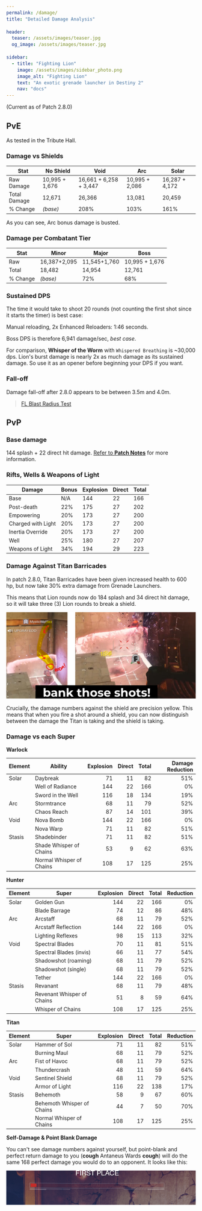 ```yaml
---
permalink: /damage/
title: "Detailed Damage Analysis"

header:
  teaser: /assets/images/teaser.jpg
  og_image: /assets/images/teaser.jpg

sidebar:
  - title: "Fighting Lion"
    image: /assets/images/sidebar_photo.png
    image_alt: "Fighting Lion"
    text: "An exotic grenade launcher in Destiny 2"
    nav: "docs"
---
```


(Current as of Patch 2.8.0)

## PvE

As tested in the Tribute Hall.

### Damage vs Shields

|Stat       	|No Shield  	| Void        | Arc   	| Solar   	|
|---	        |---	        |---	       |---	|---	|
|Raw Damage	  | 10,995 + 1,676  	| 16,661 + 6,258 + 3,447  	| 10,995 + 2,086  	| 16,287 + 4,172   	|
|Total Damage |12,671   	| 26,366  	| 13,081  	| 20,459   	|
|% Change   	| _(base)_  	| 208%  	| 103%   	| 161%   	|

As you can see, Arc bonus damage is busted.

### Damage per Combatant Tier

| Stat  	| Minor  	| Major  	| Boss   	|
|---	|---	|---	|---	|
| Raw  	| 16,387+2,095   	|11,545+1,760   	| 10,995 + 1,676  	|
| Total  	|18,482   	|14,954   	| 12,761    	|
| % Change  	| _(base)_  	| 72%  	| 68%  	|

### Sustained DPS

The time it would take to shoot 20 rounds (not counting the first shot since it starts the timer) is best case:

Manual reloading, 2x Enhanced Reloaders: 1:46 seconds.

Boss DPS is therefore 6,941 damage/sec, _best case_.

For comparison, **Whisper of the Worm** with `Whispered Breathing` is ~30,000 dps. Lion's burst damage is nearly 2x as much damage as its sustained damage. So use it as an opener before beginning your DPS if you want.

### Fall-off

Damage fall-off after 2.8.0 appears to be between 3.5m and 4.0m.

<blockquote class="imgur-embed-pub" lang="en" data-id="a/qVmdIkF"><a href="//imgur.com/a/qVmdIkF">FL Blast Radius Test</a></blockquote><script async src="//s.imgur.com/min/embed.js" charset="utf-8"></script>


## PvP

### Base damage

144 splash + 22 direct hit damage. [Refer to **Patch Notes**](https://www.fightinglion.club/patch_notes/) for more information.

### Rifts, Wells & Weapons of Light

| Damage             	| Bonus 	| Explosion 	| Direct 	| Total 	|
|--------------------	|-------	|-----------	|--------	|-------	|
| Base               	|   N/A 	|       144 	|     22 	|   166 	|
| Post-death         	|   22% 	|       175 	|     27 	|   202 	|
| Empowering         	|   20% 	|       173 	|     27 	|   200 	|
| Charged with Light 	|   20% 	|       173 	|     27 	|   200 	|
| Inertia Override   	|   20% 	|       173 	|     27 	|   200 	|
| Well               	|   25% 	|       180 	|     27 	|   207 	|
| Weapons of Light   	|   34% 	|       194 	|     29 	|   223 	|


### Damage Against Titan Barricades

In patch 2.8.0, Titan Barricades have been given increased health to 600 hp, but now take 30% extra damage from Grenade Launchers.

This means that Lion rounds now do 184 splash and 34 direct hit damage, so it will take three (3) Lion rounds to break a shield.

![dead barricades](/assets/images/dead_barricade.png)

Crucially, the damage numbers against the shield are precision yellow. This means that when you fire a shot around a shield, you can now distinguish between the damage the Titan is taking and the shield is taking.

### Damage vs each Super

**Warlock**

| Element 	| Ability                  	| Explosion 	| Direct 	| Total 	| Damage Reduction 	|
|---------	|--------------------------	|-----------:	|--------:	|-------:	|------------------:	|
| Solar   	| Daybreak                 	| 71        	| 11     	| 82    	| 51%              	|
|         	| Well of Radiance         	| 144       	| 22     	| 166   	| 0%               	|
|         	| Sword in the Well        	| 116       	| 18     	| 134   	| 19%              	|
| Arc     	| Stormtrance              	| 68        	| 11     	| 79    	| 52%              	|
|         	| Chaos Reach              	| 87        	| 14     	| 101   	| 39%              	|
| Void    	| Nova Bomb                	| 144       	| 22     	| 166   	| 0%               	|
|         	| Nova Warp                	| 71        	| 11     	| 82    	| 51%              	|
| Stasis  	| Shadebinder              	| 71        	| 11     	| 82    	| 51%              	|
|         	| Shade Whisper of Chains  	| 53        	| 9      	| 62    	| 63%              	|
|         	| Normal Whisper of Chains 	| 108       	| 17     	| 125   	| 25%              	|

**Hunter**

| Element 	| Super                      	| Explosion 	| Direct 	| Total 	| Reduction 	|
|---------	|----------------------------	|----------:	|-------:	|------:	|----------:	|
| Solar   	| Golden Gun                 	|       144 	|     22 	|   166 	|        0% 	|
|         	| Blade Barrage              	|        74 	|     12 	|    86 	|       48% 	|
| Arc     	| Arcstaff                   	|        68 	|     11 	|    79 	|       52% 	|
|         	| Arcstaff Reflection        	|       144 	|     22 	|   166 	|        0% 	|
|         	| Lighting Reflexes          	|        98 	|     15 	|   113 	|       32% 	|
| Void    	| Spectral Blades            	|        70 	|     11 	|    81 	|       51% 	|
|         	| Spectral Blades (invis)    	|        66 	|     11 	|    77 	|       54% 	|
|         	| Shadowshot (roaming)       	|        68 	|     11 	|    79 	|       52% 	|
|         	| Shadowshot (single)        	|        68 	|     11 	|    79 	|       52% 	|
|         	| Tether                     	|       144 	|     22 	|   166 	|        0% 	|
| Stasis  	| Revanant                   	|        68 	|     11 	|    79 	|       48% 	|
|         	| Revenant Whisper of Chains 	|        51 	|      8 	|    59 	|       64% 	|
|         	| Whisper of Chains          	|       108 	|     17 	|   125 	|       25% 	|

**Titan**

| Element 	| Super                      	| Explosion 	| Direct 	| Total 	| Reduction 	|
|---------	|----------------------------	|----------:	|-------:	|------:	|----------:	|
| Solar   	| Hammer of Sol              	|        71 	|     11 	|    82 	|       51% 	|
|         	| Burning Maul               	|        68 	|     11 	|    79 	|       52% 	|
| Arc     	| Fist of Havoc              	|        68 	|     11 	|    79 	|       52% 	|
|         	| Thundercrash               	|        48 	|     11 	|    59 	|       64% 	|
| Void    	| Sentinel Shield            	|        68 	|     11 	|    79 	|       52% 	|
|         	| Armor of Light             	|       116 	|     22 	|   138 	|       17% 	|
| Stasis  	| Behemoth                   	|        58 	|      9 	|    67 	|       60% 	|
|         	| Behemoth Whisper of Chains 	|        44 	|      7 	|    50 	|       70% 	|
|         	| Normal Whisper of Chains   	|       108 	|     17 	|   125 	|       25% 	|


**Self-Damage & Point Blank Damage**

You can't see damage numbers against yourself, but point-blank and perfect return damage to you (**cough** Antaneus Wards **cough**) will do the same 168 perfect damage you would do to an opponent. It looks like this:

![self-damage](/assets/images/self_damage.png)
